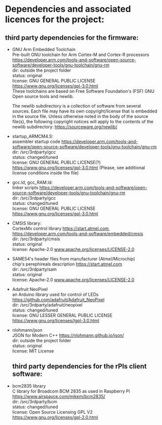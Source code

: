 # Dependencies and associated licences for the project:

## third party dependencies for the firmware:

- GNU Arm Embedded Toolchain  <br />
    Pre-built GNU toolchain for Arm Cortex-M and Cortex-R processors  https://developer.arm.com/tools-and-software/open-source-software/developer-tools/gnu-toolchain/gnu-rm  <br />
    dir: outside the project folder <br />
    status: original <br />
    license: GNU GENERAL PUBLIC LICENSE https://www.gnu.org/licenses/gpl-3.0.html  <br />
    These toolchains are based on Free Software Foundation's (FSF) GNU Open source tools and newlib.  <br />

    The newlib subdirectory is a collection of software from several sources.
    Each file may have its own copyright/license that is embedded in the source
    file. Unless otherwise noted in the body of the source file(s), the following copyright
    notices will apply to the contents of the newlib subdirectory: https://sourceware.org/newlib/


- startup_ARMCM4.S: <br />
    assembler startup code https://developer.arm.com/tools-and-software/open-source-software/developer-tools/gnu-toolchain/gnu-rm <br />
    dir: /src/3rdparty/gcc <br />
    status: changed/tuned <br />
    license:  GNU GENERAL PUBLIC LICENSE(?) https://www.gnu.org/licenses/gpl-3.0.html (Please, see additional license conditions inside the file)

- gcc.ld, gcc_RAM.ld: <br />
    linker scripts https://developer.arm.com/tools-and-software/open-source-software/developer-tools/gnu-toolchain/gnu-rm <br />
    dir: /src/3rdparty/gcc <br />
    status: changed/tuned <br />
    license: GNU GENERAL PUBLIC LICENSE https://www.gnu.org/licenses/gpl-3.0.html

- CMSIS library: <br />
    CortexMx control library https://start.atmel.com, https://developer.arm.com/tools-and-software/embedded/cmsis <br />
    dir: /src/3rdparty/cmsis <br />
    status: original <br />
    license: Apache-2.0 www.apache.org/licenses/LICENSE-2.0

- SAME54's header files from manufacturer (Atmel/Microchip) <br />
    chip's perephireals description https://start.atmel.com <br />
    dir: /src/3rdparty/sam <br />
    status: original <br />
    license: Apache-2.0 www.apache.org/licenses/LICENSE-2.0

 - Adafruit NeoPixel <br />
    an Arduino library used for control of LEDs https://github.com/adafruit/Adafruit_NeoPixel <br />
    dir: /src/3rdparty/adafruit/neopixel <br />
    status: changed/tuned <br />
    license: GNU LESSER GENERAL PUBLIC LICENSE https://www.gnu.org/licenses/lgpl-3.0.html

 -  nlohmann/json <br />
    JSON for Modern C++ https://nlohmann.github.io/json/ <br />
    dir: outside the project folder <br />
    status: original <br />
    license: MIT License

    ## third party dependencies for the rPIs client software:

 -  bcm2835 library  <br />
    C library for Broadcom BCM 2835 as used in Raspberry Pi  https://www.airspayce.com/mikem/bcm2835/ <br />
    dir: /src/3rdparty/bcm <br />
    status: changed/tuned <br />
    license: Open Source Licensing GPL V2 https://www.gnu.org/licenses/gpl-2.0.html
